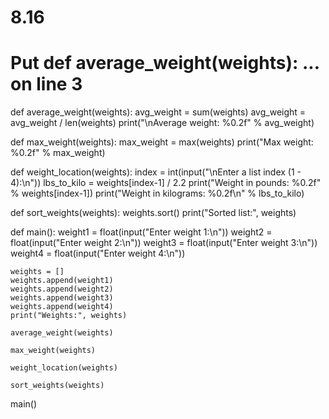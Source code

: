 # 8.16
# Put def average_weight(weights):  ... on line 3
def average_weight(weights):
    avg_weight = sum(weights)
    avg_weight = avg_weight / len(weights)
    print("\nAverage weight: %0.2f"  % avg_weight)

def max_weight(weights):
    max_weight = max(weights)
    print("Max weight: %0.2f" % max_weight)
    
def weight_location(weights):
    index = int(input("\nEnter a list index (1 - 4):\n"))
    lbs_to_kilo = weights[index-1] / 2.2
    print("Weight in pounds: %0.2f" % weights[index-1])
    print("Weight in kilograms: %0.2f\n" % lbs_to_kilo)

def sort_weights(weights):
    weights.sort()
    print("Sorted list:", weights)

def main():
    weight1 = float(input("Enter weight 1:\n"))
    weight2 = float(input("Enter weight 2:\n"))
    weight3 = float(input("Enter weight 3:\n"))
    weight4 = float(input("Enter weight 4:\n"))

    weights = []
    weights.append(weight1)
    weights.append(weight2)
    weights.append(weight3)
    weights.append(weight4)
    print("Weights:", weights)

    average_weight(weights)
    
    max_weight(weights)
    
    weight_location(weights)
    
    sort_weights(weights)
    
main()
